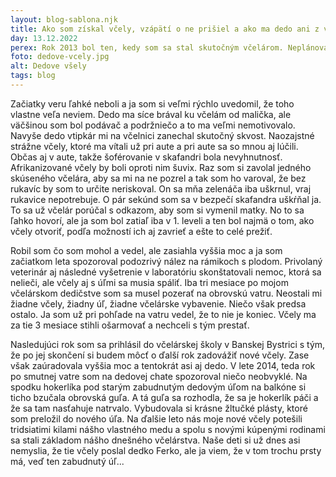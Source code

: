 ```yaml
---
layout: blog-sablona.njk
title: Ako som získal včely, vzápätí o ne prišiel a ako ma dedo ani z večných lovíšť nenechal v štichu.
day: 13.12.2022
perex: Rok 2013 bol ten, kedy som sa stal skutočným včelárom. Neplánovane. Vedel som, že raz sa na to dám, ale takto skoro určite nie. Mal som svojich milión aktivít a včely do toho akosi nezapadali. No ale dedko sa rozhodol inak a na jar roku 2013 odišiel. Navždy. Mne neostávalo nič iné, len sa včiel zbaviť alebo to s nimi skúsiť. Vybral som si to druhé.
foto: dedove-vcely.jpg
alt: Dedove všely
tags: blog
---
```




Začiatky veru ľahké neboli a ja som si veľmi rýchlo uvedomil, že toho vlastne veľa neviem. Dedo ma síce brával ku včelám od malička, ale väčšinou som bol podávač a podržniečo a to ma veľmi nemotivovalo. Navyše dedo vtipkár mi na včelnici zanechal skutočný skvost. Naozajstné strážne včely, ktoré ma vítali už pri aute  a pri aute sa so mnou aj lúčili. Občas aj v aute, takže šoférovanie v skafandri bola nevyhnutnosť.  Afrikanizované včely by boli oproti nim šuvix. Raz som si zavolal jedného skúseného včelára, aby sa mi na ne pozrel a tak som ho varoval, že bez rukavíc by som to určite neriskoval. On sa mňa zelenáča iba uškrnul, vraj rukavice nepotrebuje. O pár sekúnd som sa v bezpečí skafandra uškŕňal ja. To sa už včelár porúčal s odkazom, aby som si vymenil matky. No to sa ľahko hovorí, ale ja som bol zatiaľ iba v 1. leveli a ten bol najmä o tom, ako včely otvoriť, podľa možností ich aj zavrieť a ešte to celé prežiť.


Robil som čo som mohol a vedel, ale zasiahla vyššia moc a ja som začiatkom leta spozoroval podozrivý nález na rámikoch s plodom. Privolaný veterinár aj následné vyšetrenie v laboratóriu skonštatovali nemoc, ktorá sa nelieči, ale včely aj s úľmi sa musia spáliť. Iba tri mesiace po mojom včelárskom dedičstve som sa musel pozerať na obrovskú vatru. Neostali mi žiadne včely, žiadny úľ, žiadne včelárske vybavenie. Niečo však predsa ostalo. Ja som už pri pohľade na vatru vedel, že to nie je koniec. Včely ma za tie 3 mesiace stihli ošarmovať a nechceli s tým prestať.


Nasledujúci rok som sa prihlásil do včelárskej školy v Banskej Bystrici s tým, že po jej skončení si budem môcť o ďalší rok zadovážiť nové včely. Zase však zaúradovala vyššia moc a tentokrát asi aj dedo. V lete 2014, teda rok po smutnej vatre som na dedovej chate spozoroval niečo neobvyklé. Na spodku hokerlíka pod starým zabudnutým dedovým úľom na balkóne si ticho bzučala obrovská guľa. A tá guľa sa rozhodla, že sa je hokerlík páči a že sa tam nasťahuje natrvalo. Vybudovala si krásne žltučké plásty, ktoré som preložil do nového úľa. Na ďalšie leto nás moje nové včely potešili tridsiatimi kilami nášho vlastného medu a spolu s novými kúpenými rodinami sa stali základom nášho dnešného včelárstva. Naše deti si už dnes asi nemyslia, že tie včely poslal dedko Ferko, ale ja viem, že v tom trochu prsty má, veď ten zabudnutý úľ...
